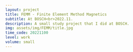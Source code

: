 ```yaml
---
layout: project
title: FEMM - Finite Element Method Magnetics
subtitle: At BOSCH<br>2022.11.
description: A small study project that I did at BOSCH.
img: assets/img/FEMM/title.jpg
time_code: 20221100
level: work
volume: small
---
```

